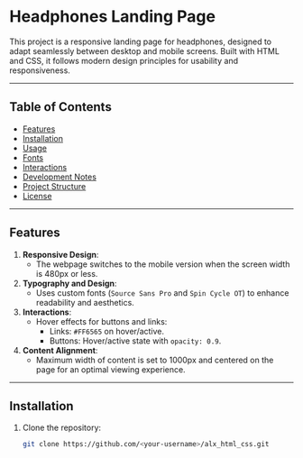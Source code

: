 # Headphones Landing Page

This project is a responsive landing page for headphones, designed to adapt seamlessly between desktop and mobile screens. Built with HTML and CSS, it follows modern design principles for usability and responsiveness.  

---

## Table of Contents
- [Features](#features)
- [Installation](#installation)
- [Usage](#usage)
- [Fonts](#fonts)
- [Interactions](#interactions)
- [Development Notes](#development-notes)
- [Project Structure](#project-structure)
- [License](#license)

---

## Features

1. **Responsive Design**:  
   - The webpage switches to the mobile version when the screen width is 480px or less.
2. **Typography and Design**:  
   - Uses custom fonts (`Source Sans Pro` and `Spin Cycle OT`) to enhance readability and aesthetics.
3. **Interactions**:  
   - Hover effects for buttons and links:
     - Links: `#FF6565` on hover/active.
     - Buttons: Hover/active state with `opacity: 0.9`.
4. **Content Alignment**:  
   - Maximum width of content is set to 1000px and centered on the page for an optimal viewing experience.

---

## Installation

1. Clone the repository:
   ```bash
   git clone https://github.com/<your-username>/alx_html_css.git
